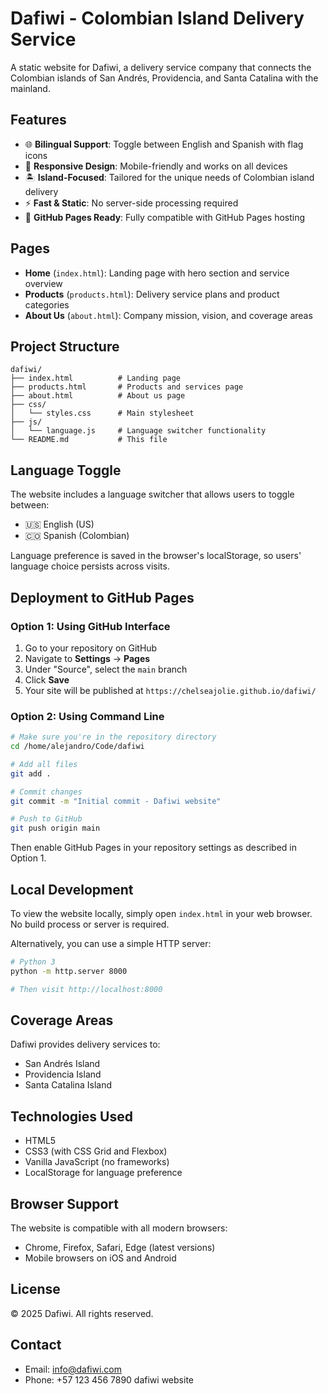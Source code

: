 # Dafiwi - Colombian Island Delivery Service

A static website for Dafiwi, a delivery service company that connects the Colombian islands of San Andrés, Providencia, and Santa Catalina with the mainland.

## Features

- 🌐 **Bilingual Support**: Toggle between English and Spanish with flag icons
- 📱 **Responsive Design**: Mobile-friendly and works on all devices
- 🏝️ **Island-Focused**: Tailored for the unique needs of Colombian island delivery
- ⚡ **Fast & Static**: No server-side processing required
- 🚀 **GitHub Pages Ready**: Fully compatible with GitHub Pages hosting

## Pages

- **Home** (`index.html`): Landing page with hero section and service overview
- **Products** (`products.html`): Delivery service plans and product categories
- **About Us** (`about.html`): Company mission, vision, and coverage areas

## Project Structure

```
dafiwi/
├── index.html          # Landing page
├── products.html       # Products and services page
├── about.html          # About us page
├── css/
│   └── styles.css      # Main stylesheet
├── js/
│   └── language.js     # Language switcher functionality
└── README.md           # This file
```

## Language Toggle

The website includes a language switcher that allows users to toggle between:
- 🇺🇸 English (US)
- 🇨🇴 Spanish (Colombian)

Language preference is saved in the browser's localStorage, so users' language choice persists across visits.

## Deployment to GitHub Pages

### Option 1: Using GitHub Interface

1. Go to your repository on GitHub
2. Navigate to **Settings** → **Pages**
3. Under "Source", select the `main` branch
4. Click **Save**
5. Your site will be published at `https://chelseajolie.github.io/dafiwi/`

### Option 2: Using Command Line

```bash
# Make sure you're in the repository directory
cd /home/alejandro/Code/dafiwi

# Add all files
git add .

# Commit changes
git commit -m "Initial commit - Dafiwi website"

# Push to GitHub
git push origin main
```

Then enable GitHub Pages in your repository settings as described in Option 1.

## Local Development

To view the website locally, simply open `index.html` in your web browser. No build process or server is required.

Alternatively, you can use a simple HTTP server:

```bash
# Python 3
python -m http.server 8000

# Then visit http://localhost:8000
```

## Coverage Areas

Dafiwi provides delivery services to:
- San Andrés Island
- Providencia Island
- Santa Catalina Island

## Technologies Used

- HTML5
- CSS3 (with CSS Grid and Flexbox)
- Vanilla JavaScript (no frameworks)
- LocalStorage for language preference

## Browser Support

The website is compatible with all modern browsers:
- Chrome, Firefox, Safari, Edge (latest versions)
- Mobile browsers on iOS and Android

## License

© 2025 Dafiwi. All rights reserved.

## Contact

- Email: info@dafiwi.com
- Phone: +57 123 456 7890
dafiwi website
